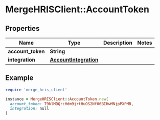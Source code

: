 # MergeHRISClient::AccountToken

## Properties

| Name | Type | Description | Notes |
| ---- | ---- | ----------- | ----- |
| **account_token** | **String** |  |  |
| **integration** | [**AccountIntegration**](AccountIntegration.md) |  |  |

## Example

```ruby
require 'merge_hris_client'

instance = MergeHRISClient::AccountToken.new(
  account_token: T9klMDQrcHdm9jrtHuOS2Nf06BIHwMNjpPXPMB,
  integration: null
)
```

